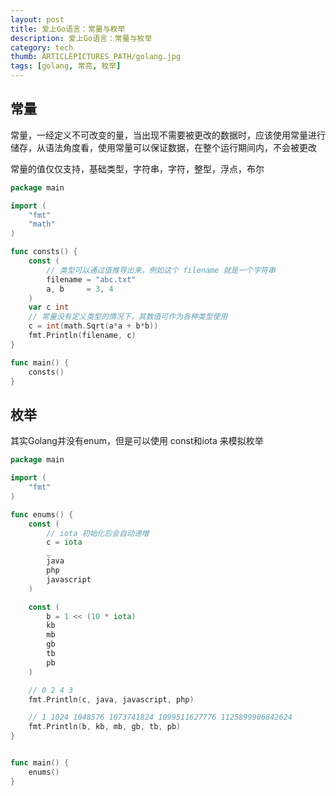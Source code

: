 ```yaml
---
layout: post
title: 爱上Go语言：常量与枚举
description: 爱上Go语言：常量与枚举
category: tech
thumb: ARTICLEPICTURES_PATH/golang.jpg
tags: [golang, 常亮, 枚举]
---
```


## 常量

常量，一经定义不可改变的量，当出现不需要被更改的数据时，应该使用常量进行储存，从语法角度看，使用常量可以保证数据，在整个运行期间内，不会被更改

常量的值仅仅支持，基础类型，字符串，字符，整型，浮点，布尔

```go
package main

import (
	"fmt"
	"math"
)

func consts() {
	const (
        // 类型可以通过值推导出来，例如这个 filename 就是一个字符串
		filename = "abc.txt"
		a, b     = 3, 4
	)
	var c int
	// 常量没有定义类型的情况下，其数值可作为各种类型使用
	c = int(math.Sqrt(a*a + b*b))
	fmt.Println(filename, c)
}

func main() {
	consts()
}
```



## 枚举

其实Golang并没有enum，但是可以使用 const和iota 来模拟枚举

```go
package main

import (
	"fmt"
)

func enums() {
	const (
		// iota 初始化后会自动递增
		c = iota
		_
		java
		php
		javascript
	)

	const (
		b = 1 << (10 * iota)
		kb
		mb
		gb
		tb
		pb
	)

	// 0 2 4 3
	fmt.Println(c, java, javascript, php)

	// 1 1024 1048576 1073741824 1099511627776 1125899906842624
	fmt.Println(b, kb, mb, gb, tb, pb)
}


func main() {
	enums()
}
```

